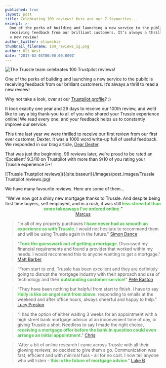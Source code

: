```yaml
---
published: true
layout: post
title: Celebrating 100 reviews! Here are our 7 favourites...
excerpt: >-
  One of the perks of building and launching a new service to the public is
  receiving feedback from our brilliant customers. It’s always a thrill to read
  a new review!
author_twitter: oliwesbiz
thumbnail_filename: 100_reviews_ig.png
author: Oli West
date: '2017-03-03T00:00:00.000Z'
---
```

![The Trussle team celebrates 100 Trustpilot reviews!]({{site.baseurl}}/images/post_images/100_reviews_blog.png)

One of the perks of building and launching a new service to the public is receiving feedback from our brilliant customers. It’s always a thrill to read a new review!

Why not take a look, over at our [Trustpilot profile](https://www.trustpilot.com/review/trussle.com)? :)

It took exactly one year and 29 days to receive our 100th review, and we’d like to say a big thank-you to all of you who shared your Trussle experience online! We read every one, and your feedback helps us to constantly improve our service.

This time last year we were thrilled to receive our first review from our first ever customer, Dexter. It was a 1000 word write-up full of useful feedback. We responded in our blog article, [Dear Dexter](https://trussle.com/blog/dear-dexter).

That was just the beginning. 99 reviews later, we’re proud to be rated an ‘Excellent’ 9.3/10 on Trustpilot with more than 9/10 of you rating your Trussle experience 5*!

![Trussle Trustpilot reviews]({{site.baseurl}}/images/post_images/Trussle Trustpilot reviews.jpg)

We have many favourite reviews. Here are some of them…

> 
  <div style="text-align: center">
    “We've now got a shiny new mortgage thanks to Trussle. And despite being first time buyers, self employed, and in a rush, it was still <span style="font-weight: bold; color:#4AC64A">less stressful than some takeaways I've ordered online.</span>”
   <br/>
   <a href="https://www.trustpilot.com/reviews/5879ec6d8a103103cc1b209a">Marcus</a>
  </div>

> "In all of my property purchases **<span style="color:#4AC64A">I have never had as smooth an experience as with Trussle</span>**. I would not hesitate to recommend them and  will be using Trussle again in the future." [Simon Dance](https://www.trustpilot.com/reviews/5888b3e37b45660ac890214d)

> "**<span style="color:#4AC64A">Took the guesswork out of getting a mortgage</span>**. Discussed my financial requirements and found a provider that worked within my needs. I would recommend this to anyone wanting to get a mortgage." [Matt Barber](https://www.trustpilot.com/reviews/586e648c8a10310b701d49fe)

> “From start to end, Trussle has been excellent and they are definitely going to disrupt the mortgage industry with their approach and use of technology and their **<span style="color:#4AC64A">outstanding customer service!</span>**” [Pete Baston](https://www.trustpilot.com/reviews/584fd90590ef76043c793ec1)

> “They have been nothing but helpful from start to finish. I have to say **<span style="color:#4AC64A">Holly is like an angel sent from above</span>**: responding to emails at the weekend and after office hours, always cheerful and happy to help.” [Lucy Preston](https://www.trustpilot.com/reviews/57f7a9c719774d0804fdfdbc)

> “I had the option of either waiting 3 weeks for an appointment with a high street bank mortgage advisor at an inconvenient time of day, or giving Trussle a shot. Needless to say I made the right choice, **<span style="color:#4AC64A">receiving a mortgage offer before the bank in question could even arrange an initial appointment</span>**.” [Chris](https://www.trustpilot.com/reviews/579fc2050000ff000976d8e1)

> “After a bit of online research I came across Trussle with all their glowing reviews, so decided to give them a go. Communication was fast, efficient and with minimal fuss - all for no cost. I now tell anyone who will listen - **<span style="color:#4AC64A">this is the future of mortgage advice</span>**.” [Luke B](https://www.trustpilot.com/reviews/5818ae90827ad309ecf9faab)
